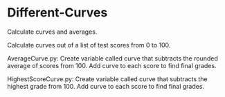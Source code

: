 # Different-Curves
Calculate curves and averages.

Calculate curves out of a list of test scores from 0 to 100.

AverageCurve.py: Create variable called curve that subtracts the rounded average of scores from 100.
Add curve to each score to find final grades.

HighestScoreCurve.py: Create variable called curve that subtracts the highest grade from 100.
Add curve to each score to find final grades.
